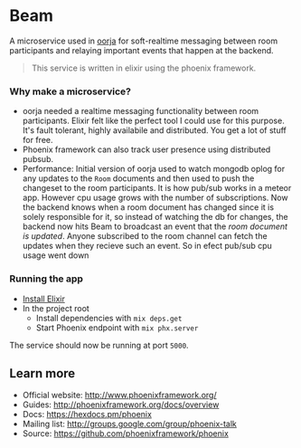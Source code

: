 # Beam
A microservice used in [oorja](https://github.com/akshayKMR/oorja) for soft-realtime messaging between room participants and relaying important events that happen at the backend.

> This service is written in elixir using the phoenix framework.

### Why make a microservice?
- oorja needed a realtime messaging functionality between room participants. Elixir felt like the perfect tool I could use for this purpose. It's fault tolerant, highly availabile and distributed. You get a lot of stuff for free.
- Phoenix framework can also track user presence using distributed pubsub.
- Performance: Initial version of oorja used to watch mongodb oplog for any updates to the `Room` documents and then used to push the changeset to the room participants. It is how pub/sub works in a meteor app. However cpu usage grows with the number of subscriptions. Now the backend knows when a room document has changed since it is solely responsible for it, so instead of watching the db for changes, the backend now hits Beam to broadcast an event that the *room document is updated*. Anyone subscribed to the room channel can fetch the updates when they recieve such an event. So in efect pub/sub cpu usage went down


### Running the app
- [Install Elixir](https://elixir-lang.org/install.html)
- In the project root
  - Install dependencies with `mix deps.get`
  - Start Phoenix endpoint with `mix phx.server`

The service should now be running at port `5000`.

  

## Learn more

  * Official website: http://www.phoenixframework.org/
  * Guides: http://phoenixframework.org/docs/overview
  * Docs: https://hexdocs.pm/phoenix
  * Mailing list: http://groups.google.com/group/phoenix-talk
  * Source: https://github.com/phoenixframework/phoenix
